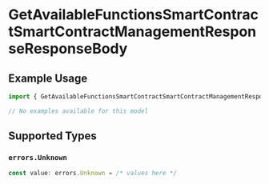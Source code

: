 # GetAvailableFunctionsSmartContractSmartContractManagementResponseResponseBody

## Example Usage

```typescript
import { GetAvailableFunctionsSmartContractSmartContractManagementResponseResponseBody } from "@starton/sdk/sdk/models/errors";

// No examples available for this model
```

## Supported Types

### `errors.Unknown`

```typescript
const value: errors.Unknown = /* values here */
```

